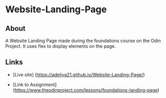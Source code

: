 # Website-Landing-Page

## About
A Website Landing Page made during the foundations course on the Odin Project. It uses flex to display elements on the page.

## Links

- [Live site] (https://adeliya21.github.io/Website-Landing-Page/)

- [Link to Assignment] (https://www.theodinproject.com/lessons/foundations-landing-page)